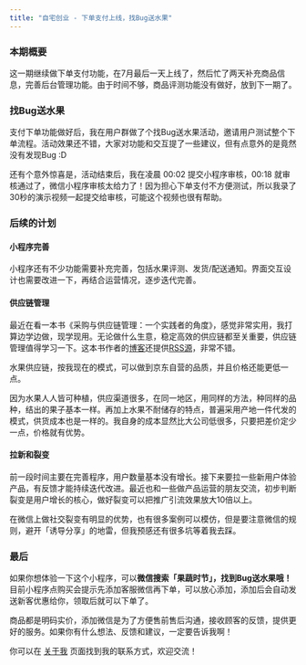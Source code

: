 ```yaml
---
title: "自宅创业 - 下单支付上线，找Bug送水果"
---
```


### 本期概要

这一期继续做下单支付功能，在7月最后一天上线了，然后忙了两天补充商品信息，完善后台管理功能。由于时间不够，商品评测功能没有做好，放到下一期了。

### 找Bug送水果

支付下单功能做好后，我在用户群做了个找Bug送水果活动，邀请用户测试整个下单流程。活动效果还不错，大家对功能和交互提了一些建议，但有点意外的是竟然没有发现Bug :D

还有个意外惊喜是，活动结束后，我在凌晨 00:02 提交小程序审核，00:18 就审核通过了，微信小程序审核太给力了！因为担心下单支付不方便测试，所以我录了30秒的演示视频一起提交给审核，可能这个视频也很有帮助。


### 后续的计划

#### 小程序完善

小程序还有不少功能需要补充完善，包括水果评测、发货/配送通知。界面交互设计也需要改进一下，再结合运营情况，逐步迭代完善。

#### 供应链管理

最近在看一本书《采购与供应链管理：一个实践者的角度》，感觉非常实用，我打算边学边做，现学现用。无论做什么生意，稳定高效的供应链都至关重要，供应链管理值得学习一下。这本书作者的[博客](https://scm-blog.com/)还提供[RSS源](https://scm-blog.com/atom.xml)，非常不错。

水果供应链，按我现在的模式，可以做到京东自营的品质，并且价格还能更低一点。

因为水果人人皆可种植，供应渠道很多，在同一地区，用同样的方法，种同样的品种，结出的果子基本一样。再加上水果不耐储存的特点，普遍采用产地一件代发的模式，供货成本也是一样的。我自身的成本显然比大公司低很多，只要把差价定少一点，价格就有优势。


#### 拉新和裂变

前一段时间主要在完善程序，用户数量基本没有增长。接下来要拉一些新用户体验产品，有反馈才能持续迭代改进。最近也和一些做产品运营的朋友交流，初步判断裂变是用户增长的核心，做好裂变可以把推广引流效果放大10倍以上。

在微信上做社交裂变有明显的优势，也有很多案例可以模仿，但是要注意微信的规则，避开「诱导分享」的地雷，但我预感还有很多坑等着我去踩。


### 最后

如果你想体验一下这个小程序，可以**微信搜索「果蔬时节」，找到Bug送水果哦！** 目前小程序点购买会提示先添加客服微信再下单，可以放心添加，添加后会自动发送新客优惠给你，领取后就可以下单了。

商品都是明码实价，添加微信是为了方便售前售后沟通，接收顾客的反馈，提供更好的服务。如果你有什么想法、反馈和建议，一定要告诉我啊！

你可以在 [关于我](/about) 页面找到我的联系方式，欢迎交流！
